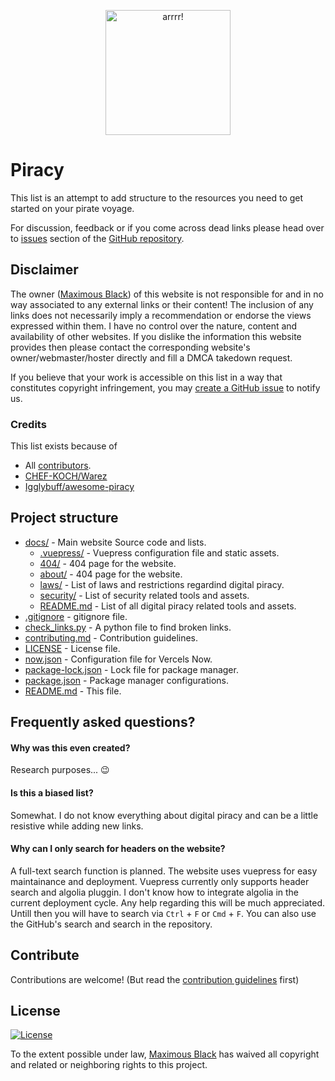 <p align="center">
  <a href="https://piracy.now.sh"><img width="200" src="https://piracy.now.sh/logo.svg" alt="arrrr!"></a>
</p>

# Piracy

This list is an attempt to add structure to the resources you need to get started on your pirate voyage.

For discussion, feedback or if you come across dead links please head over to [issues](https://github.com/maximousblk/piracy/issues/) section of the [GitHub repository](https://github.com/maximousblk/piracy).

## Disclaimer

The owner ([Maximous Black](https://maximousblk.github.io/)) of this website is not responsible for and in no way associated to any external links or their content! The inclusion of any links does not necessarily imply a recommendation or endorse the views expressed within them. I have no control over the nature, content and availability of other websites. If you dislike the information this website provides then please contact the corresponding website's owner/webmaster/hoster directly and fill a DMCA takedown request.

If you believe that your work is accessible on this list in a way that constitutes copyright infringement, you may [create a GitHub issue](https://github.com/maximousblk/piracy/issues/new) to notify us.

### Credits

This list exists because of

-   All [contributors](https://github.com/maximousblk/piracy/graphs/contributors).
-   [CHEF-KOCH/Warez](https://github.com/CHEF-KOCH/Warez)
-   [Igglybuff/awesome-piracy](https://github.com/Igglybuff/awesome-piracy)

## Project structure

-   [docs/](docs/) - Main website Source code and lists.
    -   [.vuepress/](docs/.vuepress/) - Vuepress configuration file and static assets.
    -   [404/](docs/404/) - 404 page for the website.
    -   [about/](docs/about/) - 404 page for the website.
    -   [laws/](docs/laws/) - List of laws and restrictions regardind digital piracy.
    -   [security/](docs/security/) - List of security related tools and assets.
    -   [README.md](docs/README.md) - List of all digital piracy related tools and assets.
-   [.gitignore](.gitignore) - gitignore file.
-   [check_links.py](check_links.py) - A python file to find broken links.
-   [contributing.md](contributing.md) - Contribution guidelines.
-   [LICENSE](LICENSE) - License file.
-   [now.json](docs/now.json) - Configuration file for Vercels Now.
-   [package-lock.json](docs/package-lock.json) - Lock file for package manager.
-   [package.json](docs/package.json) - Package manager configurations.
-   [README.md](README.md) - This file.

## Frequently asked questions?

#### Why was this even created?

Research purposes... :wink:

#### Is this a biased list?

Somewhat. I do not know everything about digital piracy and can be a little resistive while adding new links.

#### Why can I only search for headers on the website?

A full-text search function is planned.
The website uses vuepress for easy maintainance and deployment.
Vuepress currently only supports header search and algolia pluggin.
I don't know how to integrate algolia in the current deployment cycle.
Any help regarding this will be much appreciated.
Untill then you will have to search via `Ctrl` + `F` or `Cmd` + `F`.
You can also use the GitHub's search and search in the repository.

## Contribute

Contributions are welcome! (But read the [contribution guidelines](contributing.md) first)

## License

[![License](https://img.shields.io/github/license/maximousblk/piracy?style=for-the-badge)](LICENSE)

To the extent possible under law, [Maximous Black](https://maximousblk.github.io/) has waived all copyright and related or neighboring rights to this project.
